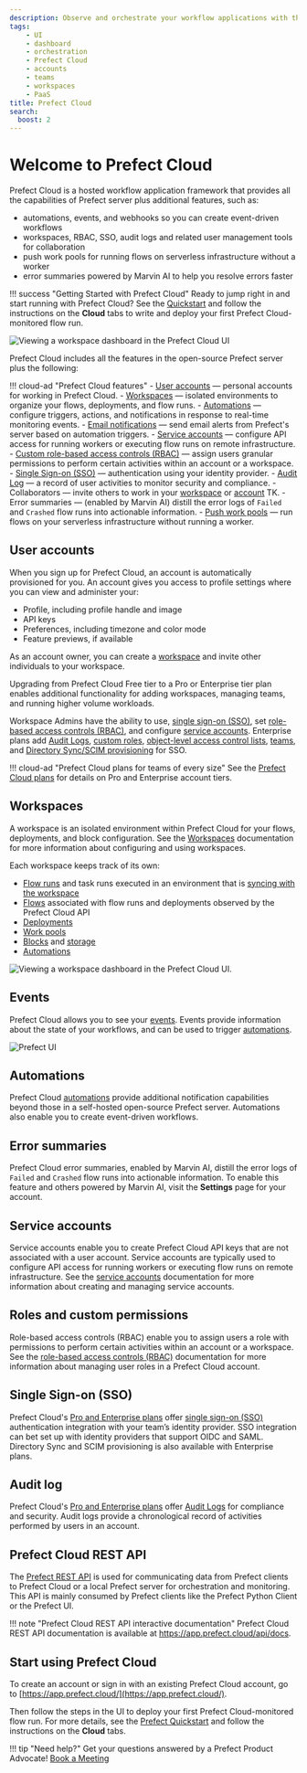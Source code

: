 ```yaml
---
description: Observe and orchestrate your workflow applications with the hosted Prefect Cloud platform.
tags:
    - UI
    - dashboard
    - orchestration
    - Prefect Cloud
    - accounts
    - teams
    - workspaces
    - PaaS
title: Prefect Cloud
search:
  boost: 2
---
```


# Welcome to Prefect Cloud <span class="badge cloud"></span>

Prefect Cloud is a hosted workflow application framework that provides all the capabilities of Prefect server plus additional features, such as:

- automations, events, and webhooks so you can create event-driven workflows
- workspaces, RBAC, SSO, audit logs and related user management tools for collaboration
- push work pools for running flows on serverless infrastructure without a worker
- error summaries powered by Marvin AI to help you resolve errors faster

!!! success "Getting Started with Prefect Cloud"
    Ready to jump right in and start running with Prefect Cloud? See the [Quickstart](/getting-started/quickstart/) and follow the instructions on the **Cloud** tabs to write and deploy your first Prefect Cloud-monitored flow run.

![Viewing a workspace dashboard in the Prefect Cloud UI](/img/ui/cloud-dashboard.png)

Prefect Cloud includes all the features in the open-source Prefect server plus the following:

!!! cloud-ad "Prefect Cloud features"
    - [User accounts](#user-accounts) &mdash; personal accounts for working in Prefect Cloud.
    - [Workspaces](/cloud/workspaces/) &mdash; isolated environments to organize your flows, deployments, and flow runs.
    - [Automations](/cloud/automations/) &mdash; configure triggers, actions, and notifications in response to real-time monitoring events.
    - [Email notifications](/cloud/automations/) &mdash; send email alerts from Prefect's server based on automation triggers.
    - [Service accounts](/cloud/users/service-accounts/) &mdash; configure API access for running workers or executing flow runs on remote infrastructure.
    - [Custom role-based access controls (RBAC)](/cloud/users/roles/) &mdash; assign users granular permissions to perform certain activities within an account or a workspace.
    - [Single Sign-on (SSO)](/cloud/users/sso/) &mdash; authentication using your identity provider.
    - [Audit Log](/cloud/users/audit-log/) &mdash; a record of user activities to monitor security and compliance.
    - Collaborators &mdash; invite others to work in your [workspace](/cloud/workspaces/#workspace-collaborators) or [account](/cloud/) TK.
    - Error summaries  &mdash; (enabled by Marvin AI) distill the error logs of `Failed` and `Crashed` flow runs into actionable information.
    - [Push work pools](/guides/deployment/push-work-pools/) &mdash; run flows on your serverless infrastructure without running a worker.

## User accounts

When you sign up for Prefect Cloud, an account is automatically provisioned for you.
An account gives you access to profile settings where you can view and administer your:

- Profile, including profile handle and image
- API keys
- Preferences, including timezone and color mode
- Feature previews, if available

As an account owner, you can create a [workspace](#workspaces) and invite other individuals to your workspace.

Upgrading from Prefect Cloud Free tier to a Pro or Enterprise tier plan enables additional functionality for adding workspaces, managing teams, and running higher volume workloads.

Workspace Admins have the ability to use, [single sign-on (SSO)](#single-sign-on-(sso)), set [role-based access controls (RBAC)](#roles-and-custom-permissions), and configure [service accounts](#service-accounts).
Enterprise plans add [Audit Logs](#audit-log), [custom roles](/cloud/users/roles/), [object-level access control lists](/cloud/users/object-access-control-lists/), [teams](/cloud/users/teams/), and [Directory Sync/SCIM provisioning](/cloud/users/sso/#scim-provisioning) for SSO.

!!! cloud-ad "Prefect Cloud plans for teams of every size"
    See the [Prefect Cloud plans](https://www.prefect.io/pricing/) for details on Pro and Enterprise account tiers.

## Workspaces

A workspace is an isolated environment within Prefect Cloud for your flows, deployments, and block configuration.
See the [Workspaces](/cloud/workspaces/) documentation for more information about configuring and using workspaces.

Each workspace keeps track of its own:

- [Flow runs](/concepts/flows/) and task runs executed in an environment that is [syncing with the workspace](/cloud/workspaces/)
- [Flows](/concepts/flows/) associated with flow runs and deployments observed by the Prefect Cloud API
- [Deployments](/concepts/deployments/)
- [Work pools](/concepts/work-pools/)
- [Blocks](/concepts/blocks/) and [storage](/concepts/storage/)
- [Automations](/cloud/automations/)

![Viewing a workspace dashboard in the Prefect Cloud UI.](/img/ui/cloud-new-workspace.png)

## Events

Prefect Cloud allows you to see your [events](/cloud/events/). Events provide information about the state of your workflows, and can be used to trigger [automations](/cloud/automations/).

![Prefect UI](/img/ui/event-feed.png)

## Automations

Prefect Cloud [automations](/cloud/automations/) provide additional notification capabilities beyond those in a self-hosted open-source Prefect server.
Automations also enable you to create event-driven workflows.

## Error summaries

Prefect Cloud error summaries, enabled by Marvin AI, distill the error logs of `Failed` and `Crashed` flow runs into actionable information.
To enable this feature and others powered by Marvin AI, visit the **Settings** page for your account.

## Service accounts <span class="badge pro"></span> <span class="badge enterprise"></span>

Service accounts enable you to create Prefect Cloud API keys that are not associated with a user account.
Service accounts are typically used to configure API access for running workers or executing flow runs on remote infrastructure.
See the [service accounts](/cloud/users/service-accounts/) documentation for more information about creating and managing service accounts.

## Roles and custom permissions <span class="badge pro"> </span><span class="badge enterprise"></span>

Role-based access controls (RBAC) enable you to assign users a role with permissions to perform certain activities within an account or a workspace.
See the [role-based access controls (RBAC)](../cloud/users/roles/) documentation for more information about managing user roles in a Prefect Cloud account.

## Single Sign-on (SSO) <span class="badge pro"></span> <span class="badge enterprise"></span>

Prefect Cloud's [Pro and Enterprise plans](https://www.prefect.io/pricing) offer [single sign-on (SSO)](/cloud/users/sso/) authentication integration with your team’s identity provider.
SSO integration can bet set up with identity providers that support OIDC and SAML.
Directory Sync and SCIM provisioning is also available with Enterprise plans.

## Audit log <span class="badge pro"></span> <span class="badge enterprise"></span>

Prefect Cloud's [Pro and Enterprise plans](https://www.prefect.io/pricing) offer [Audit Logs](/cloud/users/audit-log/) for compliance and security.
Audit logs provide a chronological record of activities performed by users in an account.

## Prefect Cloud REST API

The [Prefect REST API](/api-ref/rest-api/) is used for communicating data from Prefect clients to Prefect Cloud or a local Prefect server for orchestration and monitoring.
This API is mainly consumed by Prefect clients like the Prefect Python Client or the Prefect UI.

!!! note "Prefect Cloud REST API interactive documentation"
    Prefect Cloud REST API documentation is available at <a href="https://app.prefect.cloud/api/docs" target="_blank">https://app.prefect.cloud/api/docs</a>.

## Start using Prefect Cloud

To create an account or sign in with an existing Prefect Cloud account, go to [https://app.prefect.cloud/](https://app.prefect.cloud/).

Then follow the steps in the UI to deploy your first Prefect Cloud-monitored flow run. For more details, see the [Prefect Quickstart](/getting-started/quickstart/) and follow the instructions on the **Cloud** tabs.

!!! tip "Need help?"
    Get your questions answered by a Prefect Product Advocate!
    [Book a Meeting](https://calendly.com/prefect-experts/prefect-product-advocates?utm_campaign=prefect_docs_cloud&utm_content=prefect_docs&utm_medium=docs&utm_source=docs)
